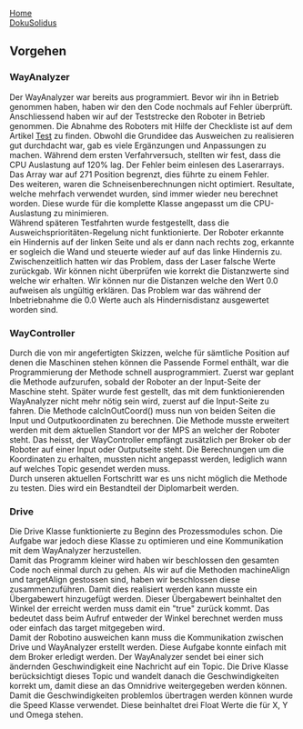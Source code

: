 [Home](home)  
[DokuSolidus](DokuSolidus)  
  
## Vorgehen  

### WayAnalyzer  
 

 
Der WayAnalyzer war bereits aus programmiert. Bevor wir ihn in Betrieb genommen haben, haben wir den den Code nochmals auf Fehler überprüft. Anschliessend haben wir  auf der Teststrecke den Roboter in Betrieb genommen. Die Abnahme des Roboters mit Hilfe der Checkliste ist auf dem Artikel [Test](TestBK) zu finden. Obwohl die Grundidee das Ausweichen zu realisieren gut durchdacht war, gab es viele Ergänzungen und Anpassungen zu machen. Während dem ersten Verfahrversuch, stellten wir fest, dass die CPU Auslastung auf 120% lag. Der Fehler beim einlesen des Laserarrays. Das Array war auf 271 Position begrenzt, dies führte zu einem Fehler.  
Des weiteren, waren die Schneisenberechnungen nicht optimiert. Resultate, welche mehrfach verwendet wurden, sind immer wieder neu berechnet worden. Diese wurde für die komplette Klasse angepasst um die CPU-Auslastung zu minimieren.  
Während späteren Testfahrten wurde festgestellt, dass die Ausweichsprioritäten-Regelung nicht funktionierte. Der Roboter erkannte ein Hindernis auf der linken Seite und als er dann nach rechts zog, erkannte er sogleich die Wand und steuerte wieder auf auf das linke Hindernis zu.  
Zwischenzeitlich hatten wir das Problem, dass der Laser falsche Werte zurückgab. Wir können nicht überprüfen wie korrekt die Distanzwerte sind welche wir erhalten. Wir können nur die Distanzen welche den Wert 0.0 aufweisen als ungültig erklären. Das Problem war das während der Inbetriebnahme die 0.0 Werte auch als Hindernisdistanz ausgewertet worden sind.

  
### WayController  
  
Durch die von mir angefertigten Skizzen, welche für sämtliche Position auf denen die Maschinen stehen können die Passende Formel enthält, war die Programmierung der Methode schnell ausprogrammiert. Zuerst war geplant die Methode aufzurufen, sobald der Roboter an der Input-Seite der Maschine steht. Später wurde fest gestellt, das mit dem funktionierenden WayAnalyzer nicht mehr nötig sein wird, zuerst auf die Input-Seite zu fahren. Die Methode calcInOutCoord() muss nun von beiden Seiten die Input und Outputkoordinaten zu berechnen. Die Methode musste erweitert werden mit dem aktuellen Standort vor der MPS an welcher der Roboter steht. Das heisst, der WayController empfängt zusätzlich per Broker ob der Roboter auf einer Input oder Outputseite steht. Die Berechnungen um die Koordinaten zu erhalten, mussten nicht angepasst werden, lediglich wann auf welches Topic gesendet werden muss.  
Durch unseren aktuellen Fortschritt war es uns nicht möglich die Methode zu testen. Dies wird ein Bestandteil der Diplomarbeit werden.
  

### Drive

Die Drive Klasse funktionierte zu Beginn des Prozessmodules schon. Die Aufgabe war jedoch diese Klasse zu optimieren und eine Kommunikation mit dem WayAnalyzer herzustellen.  
Damit das Programm kleiner wird haben wir beschlossen den gesamten Code noch einmal durch zu gehen. Als wir auf die Methoden machineAlign und targetAlign gestossen sind, haben wir beschlossen diese zusammenzuführen. Damit dies realisiert werden kann musste ein Übergabewert hinzugefügt werden. Dieser Übergabewert beinhaltet den Winkel der erreicht werden muss damit ein "true" zurück kommt. Das bedeutet dass beim Aufruf entweder der Winkel berechnet werden muss oder einfach das target mitgegeben wird.  
Damit der Robotino ausweichen kann muss die Kommunikation zwischen Drive und WayAnalyzer erstellt werden. Diese Aufgabe konnte einfach mit dem Broker erledigt werden. Der WayAnalyzer sendet bei einer sich ändernden Geschwindigkeit eine Nachricht auf ein Topic. Die Drive Klasse berücksichtigt dieses Topic und wandelt danach die Geschwindigkeiten korrekt um, damit diese an das Omnidrive weitergegeben werden können. Damit die Geschwindigkeiten problemlos übertragen werden können wurde die Speed Klasse verwendet. Diese beinhaltet drei Float Werte die für X, Y und Omega stehen. 